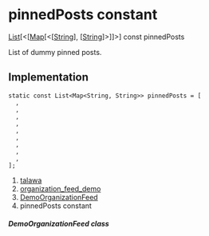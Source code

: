 
<div>

# pinnedPosts constant

</div>


[List](https://api.flutter.dev/flutter/dart-core/List-class.html)[\<[[Map](https://api.flutter.dev/flutter/dart-core/Map-class.html)[\<[[String](https://api.flutter.dev/flutter/dart-core/String-class.html)],
[[String](https://api.flutter.dev/flutter/dart-core/String-class.html)]\>]]\>]
const pinnedPosts



List of dummy pinned posts.



## Implementation

``` language-dart
static const List<Map<String, String>> pinnedPosts = [
  ,
  ,
  ,
  ,
  ,
  ,
  ,
  ,
  ,
];
```







1.  [talawa](../../index.md)
2.  [organization_feed_demo](../../views_demo_screens_organization_feed_demo/)
3.  [DemoOrganizationFeed](../../views_demo_screens_organization_feed_demo/DemoOrganizationFeed-class.md)
4.  pinnedPosts constant

##### DemoOrganizationFeed class







